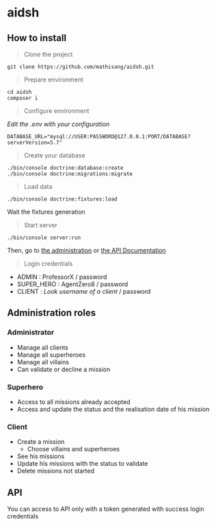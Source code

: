 # aidsh

## How to install

> Clone the project
```
git clone https://github.com/mathisang/aidsh.git
```

> Prepare environment
```
cd aidsh
composer i
```

> Configure environment

*Edit the .env with your configuration*
```
DATABASE_URL="mysql://USER:PASSWORD@127.0.0.1:PORT/DATABASE?serverVersion=5.7"
```

> Create your database
```
./bin/console doctrine:database:create
./bin/console doctrine:migrations:migrate
```

> Load data
```
./bin/console doctrine:fixtures:load
```
Wait the fixtures generation

> Start server
```
./bin/console server:run
```

Then, go to [the administration](http://127.0.0.1:8000/admin) or [the API Documentation](http://127.0.0.1:8000/api)

> Login credentials
- ADMIN : ProfessorX / password
- SUPER_HERO : AgentZero8 / password
- CLIENT : *Look username of a client* / password

## Administration roles

### Administrator
- Manage all clients
- Manage all superheroes
- Manage all villains
- Can validate or decline a mission

### Superhero
- Access to all missions already accepted
- Access and update the status and the realisation date of his mission

### Client
- Create a mission
  - Choose villains and superheroes
- See his missions
- Update his missions with the status to validate
- Delete missions not started

## API

You can access to API only with a token generated with success login credentials
